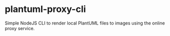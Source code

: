 # plantuml-proxy-cli
Simple NodeJS CLI to render local PlantUML files to images using the online proxy service.
